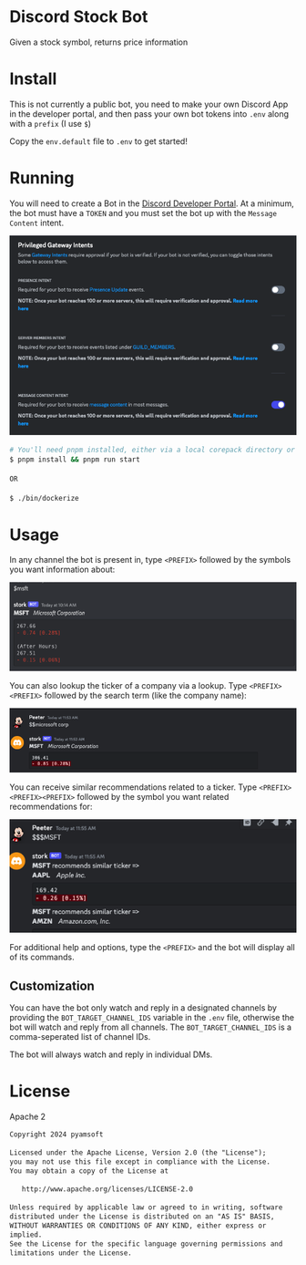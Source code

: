# Discord Stock Bot

Given a stock symbol, returns price information

# Install

This is not currently a public bot, you need
to make your own Discord App in the developer portal,
and then pass your own bot tokens into `.env`
along with a `prefix` (I use `$`)

Copy the `env.default` file to `.env` to get started!

# Running

You will need to create a Bot in the
[Discord Developer Portal](https://discord.com/developers/applications/). At
a minimum, the bot must have a `TOKEN` and you must set the bot up with the
`Message Content` intent.

[![Intents](https://raw.githubusercontent.com/pyamsoft/stonk/main/art/intents.png)][1]

```bash
# You'll need pnpm installed, either via a local corepack directory or globally
$ pnpm install && pnpm run start

OR

$ ./bin/dockerize
```

# Usage

In any channel the bot is present in, type `<PREFIX>`
followed by the symbols you want information about:

[![Example Bot Command](https://raw.githubusercontent.com/pyamsoft/stonk/main/art/ticker.png)][2]

You can also lookup the ticker of a company via a lookup. Type `<PREFIX><PREFIX>`
followed by the search term (like the company name):

[![Example Lookup Command](https://raw.githubusercontent.com/pyamsoft/stonk/main/art/lookup.png)][3]

You can receive similar recommendations related to a ticker. Type `<PREFIX><PREFIX><PREFIX>`
followed by the symbol you want related recommendations for:

[![Example Recommend Command](https://raw.githubusercontent.com/pyamsoft/stonk/main/art/recs.png)][4]

For additional help and options, type the `<PREFIX>` and the bot will display all of its commands.

## Customization

You can have the bot only watch and reply in a designated channels by providing the
`BOT_TARGET_CHANNEL_IDS` variable in the `.env` file, otherwise the bot will watch and reply from
all channels. The `BOT_TARGET_CHANNEL_IDS` is a comma-seperated list of channel IDs.

The bot will always watch and reply in individual DMs.

# License

Apache 2

```
Copyright 2024 pyamsoft

Licensed under the Apache License, Version 2.0 (the "License");
you may not use this file except in compliance with the License.
You may obtain a copy of the License at

   http://www.apache.org/licenses/LICENSE-2.0

Unless required by applicable law or agreed to in writing, software
distributed under the License is distributed on an "AS IS" BASIS,
WITHOUT WARRANTIES OR CONDITIONS OF ANY KIND, either express or implied.
See the License for the specific language governing permissions and
limitations under the License.
```

[1]: https://raw.githubusercontent.com/pyamsoft/stonk/main/art/intents.png
[2]: https://raw.githubusercontent.com/pyamsoft/stonk/main/art/ticker.png
[3]: https://raw.githubusercontent.com/pyamsoft/stonk/main/art/lookup.png
[4]: https://raw.githubusercontent.com/pyamsoft/stonk/main/art/recs.png
